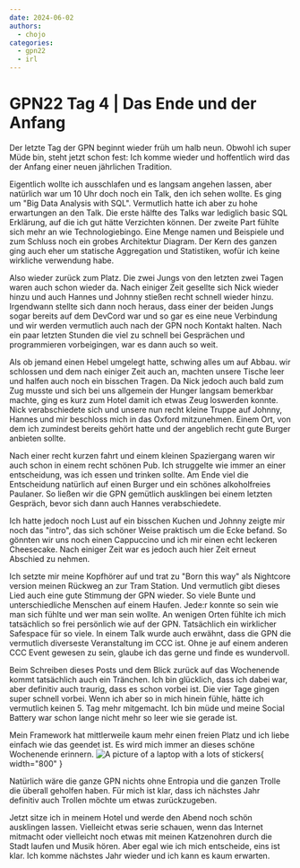 ```yaml
---
date: 2024-06-02
authors:
  - chojo  
categories:
  - gpn22
  - irl
---
```


# GPN22 Tag 4 | Das Ende und der Anfang

Der letzte Tag der GPN beginnt wieder früh um halb neun. Obwohl ich super Müde bin, steht jetzt schon fest: Ich komme wieder und hoffentlich wird das der Anfang einer neuen jährlichen Tradition.

<!-- more -->
Eigentlich wollte ich ausschlafen und es langsam angehen lassen, aber natürlich war um 10 Uhr doch noch ein Talk, den ich sehen wollte. Es ging um "Big Data Analysis with SQL". Vermutlich hatte ich aber zu hohe erwartungen an den Talk. Die erste hälfte des Talks war lediglich basic SQL Erklärung, auf die ich gut hätte Verzichten können. Der zweite Part fühlte sich mehr an wie Technologiebingo. Eine Menge namen und Beispiele und zum Schluss noch ein grobes Architektur Diagram. Der Kern des ganzen ging auch eher um statische Aggregation und Statistiken, wofür ich keine wirkliche verwendung habe.

Also wieder zurück zum Platz. Die zwei Jungs von den letzten zwei Tagen waren auch schon wieder da. Nach einiger Zeit gesellte sich Nick wieder hinzu und auch Hannes und Johnny stießen recht schnell wieder hinzu. Irgendwann stellte sich dann noch heraus, dass einer der beiden Jungs sogar bereits auf dem DevCord war und so gar es eine neue Verbindung und wir werden vermutlich auch nach der GPN noch Kontakt halten. Nach ein paar letzten Stunden die viel zu schnell bei Gesprächen und programmieren vorbeigingen, war es dann auch so weit.

Als ob jemand einen Hebel umgelegt hatte, schwing alles um auf Abbau. wir schlossen und dem nach einiger Zeit auch an, machten unsere Tische leer und halfen auch noch ein bisschen Tragen. Da Nick jedoch auch bald zum Zug musste und sich bei uns allgemein der Hunger langsam bemerkbar machte, ging es kurz zum Hotel damit ich etwas Zeug loswerden konnte. Nick verabschiedete sich und unsere nun recht kleine Truppe auf Johnny, Hannes und mir beschloss mich in das Oxford mitzunehmen. Einem Ort, von dem ich zumindest bereits gehört hatte und der angeblich recht gute Burger anbieten sollte.

Nach einer recht kurzen fahrt und einem kleinen Spaziergang waren wir auch schon in einem recht schönen Pub. Ich struggelte wie immer an einer entscheidung, was ich essen und trinken sollte. Am Ende viel die Entscheidung natürlich auf einen Burger und ein schönes alkoholfreies Paulaner. So ließen wir die GPN gemütlich ausklingen bei einem letzten Gespräch, bevor sich dann auch Hannes verabschiedete.

Ich hatte jedoch noch Lust auf ein bisschen Kuchen und Johnny zeigte mir noch das "intro", das sich schöner Weise praktisch um die Ecke befand. So gönnten wir uns noch einen Cappuccino und ich mir einen echt leckeren Cheesecake. Nach einiger Zeit war es jedoch auch hier Zeit erneut Abschied zu nehmen.

Ich setzte mir meine Kopfhörer auf und trat zu "Born this way" als Nightcore version meinen Rückweg an zur Tram Station. Und vermutlich gibt dieses Lied auch eine gute Stimmung der GPN wieder. So viele Bunte und unterschiedliche Menschen auf einem Haufen. Jede:r konnte so sein wie man sich fühlte und wer man sein wollte. An wenigen Orten fühlte ich mich tatsächlich so frei persönlich wie auf der GPN. Tatsächlich ein wirklicher Safespace für so viele. In einem Talk wurde auch erwähnt, dass die GPN die vermutlich diverseste Veranstaltung im CCC ist. Ohne je auf einem anderen CCC Event gewesen zu sein, glaube ich das gerne und finde es wundervoll.



Beim Schreiben dieses Posts und dem Blick zurück auf das Wochenende kommt tatsächlich auch ein Tränchen. Ich bin glücklich, dass ich dabei war, aber definitiv auch traurig, dass es schon vorbei ist. Die vier Tage gingen super schnell vorbei. Wenn ich aber so in mich hinein fühle, hätte ich vermutlich keinen 5. Tag mehr mitgemacht. Ich bin müde und meine Social Battery war schon lange nicht mehr so leer wie sie gerade ist.

Mein Framework hat mittlerweile kaum mehr einen freien Platz und ich liebe einfach wie das geendet ist. Es wird mich immer an dieses schöne Wochenende erinnern.
![A picture of a laptop with a lots of stickers](/assets/images/gpn22_laptop_day_4.jpg){ width="800" }

Natürlich wäre die ganze GPN nichts ohne Entropia und die ganzen Trolle die überall geholfen haben. Für mich ist klar, dass ich nächstes Jahr definitiv auch Trollen möchte um etwas zurückzugeben.

Jetzt sitze ich in meinem Hotel und werde den Abend noch schön ausklingen lassen. Vielleicht etwas serie schauen, wenn das Internet mitmacht oder vielleicht noch etwas mit meinen Katzenohren durch die Stadt laufen und Musik hören. Aber egal wie ich mich entscheide, eins ist klar. Ich komme nächstes Jahr wieder und ich kann es kaum erwarten.
